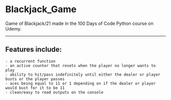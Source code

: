 # Blackjack_Game
Game of Blackjack/21 made in the 100 Days of Code Python course on Udemy.


**************************************************************************************************

## Features include:
```
- a recurrent function
- an active counter that resets when the player no longer wants to play
- ability to hit/pass indefinitely until either the dealer or player busts or the player passes
- aces being equal to 11 or 1 depending on if the dealer or player would bust for it to be 11
- clean/easy to read outputs on the console
```
